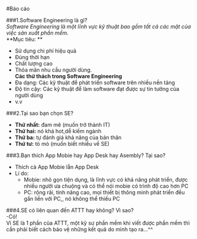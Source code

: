 #Báo cáo  

###1.Software Engineering là gì?  
*Software Engineering là một lĩnh vực kỹ thuật bao gồm tất cả các mặt của việc sản xuất phần mềm.*    
**Mục tiêu: **  
- Sử dụng chi phí hiệu quả
- Đúng thời hạn
- Chất lượng cao
- Thỏa mãn nhu cầu người dùng.  
**Các thử thách trong Software Engineering**  
-  Đa dạng: Các kỹ thuật để phát triển software trên nhiều nền tảng  
-  Độ tin cậy: Các kỹ thuật để làm software đạt được sự tin tưởng của người dùng  
-  v.v  

###2.Tại sao bạn chọn SE?    
- **Thứ nhất:** đam mê (muốn trở thành IT)  
- **Thứ hai:** nó khá hot,dễ kiếm ngành   
- **Thứ ba:** tự đánh giá khả năng của bản thân    
- **Thứ tư:** tò mò  (muốn biết nhiều về SE)  

###3.Bạn thích App Mobie hay App Desk hay Asembly? Tại sao? 
- Thích cả App Mobie lẫn App Desk  
- Lí do:
  -  Mobie: nhỏ gọn tiện dụng, là lĩnh vực có khả năng phát triển, được nhiều người ưa chuộng và có thể nói mobie có trình độ cao hơn PC  
  -  PC: rộng rãi, tính năng cao, mọi thiết bị thông minh phát triển đều gắn liền với PC,, nó không thể thiếu PC   
  
###4.SE có liên quan đến ATTT hay không? Vì sao?  
-Có!  
Vì SE là 1 phần của ATTT, một kỹ sư phần mềm khi viết được phần mềm thì cần phải biết cách bảo vệ những kết quả do mình tạo ra...^^  



